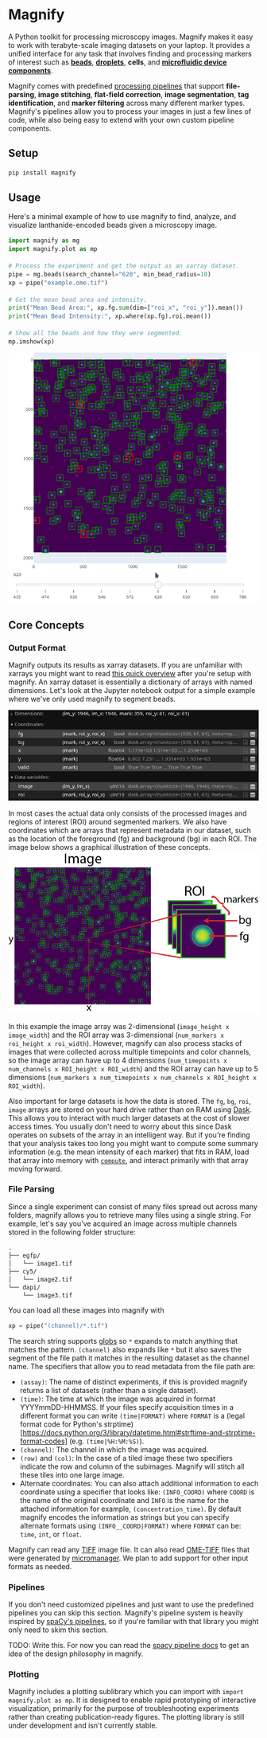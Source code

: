 # Magnify
A Python toolkit for processing microscopy images. Magnify makes it easy to work with terabyte-scale imaging datasets on your laptop. It provides a unified interface for any task that involves finding and processing markers of interest such as [**beads**](https://www.nature.com/articles/s41378-020-00220-3), [**droplets**](https://pubs.acs.org/doi/pdf/10.1021/acs.analchem.0c02499), **cells**, and [**microfluidic device components**](https://www.science.org/doi/full/10.1126/science.abf8761).

Magnify comes with predefined [processing pipelines](https://github.com/FordyceLab/magnify/blob/main/src/magnify/registry.py) that support **file-parsing**, **image stitching**, **flat-field correction**, **image segmentation**, **tag identification**, and **marker filtering** across many different marker types. Magnify's pipelines allow you to process your images in just a few lines of code, while also being easy to extend with your own custom pipeline components.

## Setup
```sh
pip install magnify
```

## Usage
Here's a minimal example of how to use magnify to find, analyze, and visualize lanthanide-encoded beads given a microscopy image.
```python
import magnify as mg
import magnify.plot as mp

# Process the experiment and get the output as an xarray dataset.
pipe = mg.beads(search_channel="620", min_bead_radius=10)
xp = pipe("example.ome.tif")

# Get the mean bead area and intensity.
print("Mean Bead Area:", xp.fg.sum(dim=["roi_x", "roi_y"]).mean())
print("Mean Bead Intensity:", xp.where(xp.fg).roi.mean())

# Show all the beads and how they were segmented.
mp.imshow(xp)
```
![](static/imshow.gif)

## Core Concepts
### Output Format
Magnify outputs its results as xarray datasets. If you are unfamiliar with xarrays you might want to read [this quick overview](https://docs.xarray.dev/en/stable/getting-started-guide/quick-overview.html) after you're setup with magnify. An xarray dataset is essentially a dictionary of arrays with named dimensions. Let's look at the Jupyter notebook output for a simple example where we've only used magnify to segment beads.

![](static/xarray.png)

In most cases the actual data only consists of the processed images and regions of interest (ROI) around segmented markers. We also have coordinates which are arrays that represent metadata in our dataset, such as the location of the foreground (fg) and background (bg) in each ROI. The image below shows a graphical illustration of these concepts.
![](static/xarray-components.png)

In this example the image array was 2-dimensional (`image_height x image_width`) and the ROI array was 3-dimensional (`num_markers x roi_height x roi_width`). However, magnify can also process stacks of images that were collected across multiple timepoints and color channels, so the image array can have up to 4 dimensions (`num_timepoints x num_channels x ROI_height x ROI_width`) and the ROI array can have up to 5 dimensions (`num_markers x num_timepoints x num_channels x ROI_height x ROI_width`).

Also important for large datasets is how the data is stored. The `fg`, `bg`, `roi`, `image` arrays are stored on your hard drive rather than on RAM using [Dask](https://docs.dask.org/en/stable/presentations.html). This allows you to interact with much larger datasets at the cost of slower access times. You usually don't need to worry about this since Dask operates on subsets of the array in an intelligent way. But if you're finding that your analysis takes too long you might want to compute some summary information (e.g. the mean intensity of each marker) that fits in RAM, load that array into memory with [`compute`](https://docs.xarray.dev/en/stable/generated/xarray.DataArray.compute.html), and interact primarily with that array moving forward.

### File Parsing
Since a single experiment can consist of many files spread out across many folders, magnify allows you to retrieve many files using a single string. For example, let's say you've acquired an image across multiple channels stored in the following folder structure:
```text
.
├── egfp/
│   └── image1.tif
├── cy5/
│   └── image2.tif
└── dapi/
    └── image3.tif
```

You can load all these images into magnify with
```python
xp = pipe("(channel)/*.tif")
```
The search string supports [globs](https://en.wikipedia.org/wiki/Glob_(programming)) so `*` expands to match anything that matches the pattern. `(channel)` also expands like `*` but it also saves the segment of the file path it matches in the resulting dataset as the  channel name. The specifiers that allow you to read metadata from the file path are:
- `(assay)`: The name of distinct experiments, if this is provided magnify returns a list of datasets (rather than a single dataset).
- `(time)`: The time at which the image was acquired in format YYYYmmDD-HHMMSS. If your files specify acquisition times in a different format you can write `(time|FORMAT)` where `FORMAT` is a (legal format code for Python's strptime)[https://docs.python.org/3/library/datetime.html#strftime-and-strptime-format-codes] (e.g. `(time|%H:%M:%S)`).
- `(channel)`: The channel in which the image was acquired.
- `(row)` and `(col)`: In the case of a tiled image these two specifiers indicate the row and column of the subimages. Magnify will stitch all these tiles into one large image.
- Alternate coordinates: You can also attach additional information to each coordinate using a specifier that looks like: `(INFO_COORD)` where `COORD` is the name of the original coordinate and `INFO` is the name for the attached information for example, `(concentration_time)`. By default magnify encodes the information as strings but you can specify alternate formats using `(INFO__COORD|FORMAT)` where `FORMAT` can be: `time`, `int`, or `float`.

Magnify can read any [TIFF](https://en.wikipedia.org/wiki/TIFF) image file. It can also read [OME-TIFF](https://docs.openmicroscopy.org/ome-model/5.6.3/ome-tiff/) files that were generated by [micromanager](https://micro-manager.org/). We plan to add support for other input formats as needed.

### Pipelines
If you don't need customized pipelines and just want to use the predefined pipelines you can skip this section.
Magnify's pipeline system is heavily inspired by [spaCy's pipelines](https://spacy.io/), so if you're familiar with that library you might only need to skim this section.

TODO: Write this. For now you can read the [spacy pipeline docs](https://spacy.io/usage/processing-pipelines) to get an idea of the design philosophy in magnify.

### Plotting
Magnify includes a plotting sublibrary which you can import with `import magnify.plot as mp`. It is designed to enable rapid prototyping of interactive visualization, primarily for the purpose of troubleshooting experiments rather than creating publication-ready figures. The plotting library is still under development and isn't currently stable.
